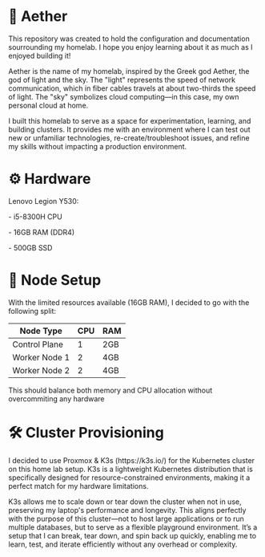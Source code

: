 # 🧪 Aether

<p>This repository was created to hold the configuration and documentation sourrounding my homelab. I hope you enjoy learning about it as much as I enjoyed building it!</p>
<p>Aether is the name of my homelab, inspired by the Greek god Aether, the god of light and the sky. The "light" represents the speed of network communication, which in fiber cables travels at about two-thirds the speed of light. The "sky" symbolizes cloud computing—in this case, my own personal cloud at home.</p>
<p>I built this homelab to serve as a space for experimentation, learning, and building clusters. It provides me with an environment where I can test out new or unfamiliar technologies, re-create/troubleshoot issues, and refine my skills without impacting a production environment.</p>

<h1>⚙️ Hardware</h1>
<p>Lenovo Legion Y530:</p>
<p>- i5-8300H CPU</p>
<p>- 16GB RAM (DDR4)</p>
<p>- 500GB SSD</p>

<h1>📐 Node Setup</h1>
<p>With the limited resources available (16GB RAM), I decided to go with the following split:</p>

| Node Type     | CPU | RAM |
| ------------- |---- | ----|
| Control Plane | 1   | 2GB |
| Worker Node 1 | 2   | 4GB |
| Worker Node 2 | 2   | 4GB |

<p>This should balance both memory and CPU allocation without overcommiting any hardware</p>

<h1>🛠️ Cluster Provisioning</h1>
<p>I decided to use Proxmox & K3s (https://k3s.io/) for the Kubernetes cluster on this home lab setup. K3s is a lightweight Kubernetes distribution that is specifically designed for resource-constrained environments, making it a perfect match for my hardware limitations.</p> 
<p> K3s allows me to scale down or tear down the cluster when not in use, preserving my laptop's performance and longevity. This aligns perfectly with the purpose of this cluster—not to host large applications or to run multiple databases, but to serve as a flexible playground environment. It’s a setup that I can break, tear down, and spin back up quickly, enabling me to learn, test, and iterate efficiently without any overhead or complexity.</p>
